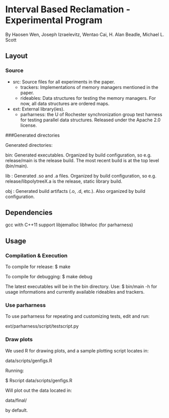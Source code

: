 # Interval Based Reclamation - Experimental Program

By Haosen Wen, Joseph Izraelevitz, Wentao Cai, H. Alan Beadle, Michael L. Scott


## Layout

### Source

* src: Source files for all experiments in the paper.
	* trackers: Implementations of memory managers mentioned in the paper.
	* rideables: Data structures for testing the memory managers. For now, all data structures are ordered maps.
* ext: External library(ies).
	* parharness: the U of Rochester synchronization group test harness	for testing parallel data structures.  Released under the Apache 2.0 license.

###Generated directories

Generated directories:

bin: Generated executables.  Organized by build configuration,
	so e.g. release/main is the release build. The most recent
	build is at the top level (bin/main).

lib : Generated .so and .a files.  Organized by build configuration,
	so e.g. release/libpolytreeX.a is the release, static library build.

obj : Generated build artifacts (.o, .d, etc.).  Also organized by build
	configuration.



## Dependencies

gcc with C++11 support
libjemalloc
libhwloc (for parharness)



## Usage

### Compilation & Execution

To compile for release:
$ make

To compile for debugging:
$ make debug

The latest executables will be in the bin directory. Use:
$ bin/main -h
for usage informations and currently available rideables and trackers.

### Use parharness

To use parharness for repeating and customizing tests, edit and run:

ext/parharness/script/testscript.py

### Draw plots

We used R for drawing plots, and a sample plotting script locates in:

data/scripts/genfigs.R

Running:

$ Rscript data/scripts/genfigs.R

Will plot out the data located in:

data/final/

by default.
